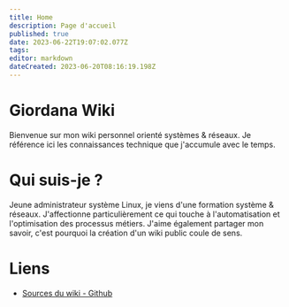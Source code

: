 ```yaml
---
title: Home
description: Page d'accueil
published: true
date: 2023-06-22T19:07:02.077Z
tags: 
editor: markdown
dateCreated: 2023-06-20T08:16:19.198Z
---
```


# Giordana Wiki
Bienvenue sur mon wiki personnel orienté systèmes & réseaux. Je référence ici les connaissances technique que j'accumule avec le temps.

# Qui suis-je ?
Jeune administrateur système Linux, je viens d'une formation système & réseaux. J'affectionne particulièrement ce qui touche à l'automatisation et l'optimisation des processus métiers. J'aime également partager mon savoir, c'est pourquoi la création d'un wiki public coule de sens.

# Liens
- [Sources du wiki - Github](https://github.com/danaelg/giordana-wiki)